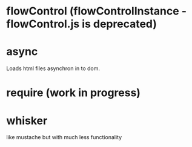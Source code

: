 flowControl (flowControlInstance - flowControl.js is deprecated)
=====


async
=====
Loads html files asynchron in to dom.

require (work in progress)
=====


whisker
=====
like mustache but with much less functionality
